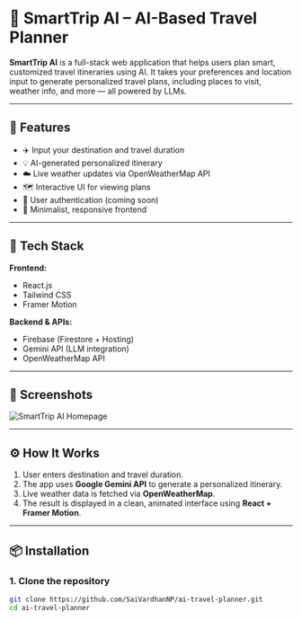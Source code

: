 # 🧳 SmartTrip AI – AI-Based Travel Planner

**SmartTrip AI** is a full-stack web application that helps users plan smart, customized travel itineraries using AI. It takes your preferences and location input to generate personalized travel plans, including places to visit, weather info, and more — all powered by LLMs.

---

## 🚀 Features

- ✈️ Input your destination and travel duration
- 💡 AI-generated personalized itinerary
- ☁️ Live weather updates via OpenWeatherMap API
- 🗺️ Interactive UI for viewing plans
- 🔐 User authentication (coming soon)
- 🎨 Minimalist, responsive frontend

---

## 🧠 Tech Stack

**Frontend:**
- React.js
- Tailwind CSS
- Framer Motion

**Backend & APIs:**
- Firebase (Firestore + Hosting)
- Gemini API (LLM integration)
- OpenWeatherMap API

---

## 📸 Screenshots

![SmartTrip AI Homepage](https://i.postimg.cc/ts0zNRkS/homepage.png)

---

## ⚙️ How It Works

1. User enters destination and travel duration.
2. The app uses **Google Gemini API** to generate a personalized itinerary.
3. Live weather data is fetched via **OpenWeatherMap**.
4. The result is displayed in a clean, animated interface using **React + Framer Motion**.

---

## 📦 Installation

### 1. Clone the repository
```bash
git clone https://github.com/SaiVardhanNP/ai-travel-planner.git
cd ai-travel-planner
